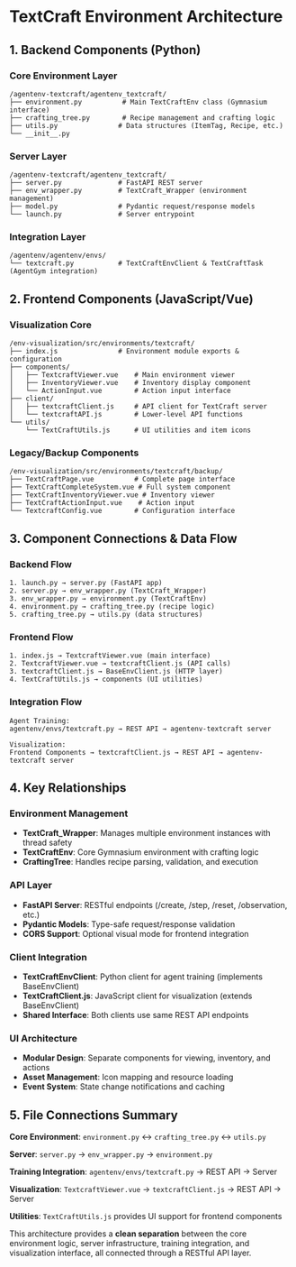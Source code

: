 # **TextCraft Environment Architecture**

## **1. Backend Components (Python)**

### **Core Environment Layer**
```
/agentenv-textcraft/agentenv_textcraft/
├── environment.py          # Main TextCraftEnv class (Gymnasium interface)
├── crafting_tree.py        # Recipe management and crafting logic
├── utils.py               # Data structures (ItemTag, Recipe, etc.)
└── __init__.py
```

### **Server Layer** 
```
/agentenv-textcraft/agentenv_textcraft/
├── server.py              # FastAPI REST server
├── env_wrapper.py         # TextCraft_Wrapper (environment management)
├── model.py               # Pydantic request/response models
└── launch.py              # Server entrypoint
```

### **Integration Layer**
```
/agentenv/agentenv/envs/
└── textcraft.py           # TextCraftEnvClient & TextCraftTask (AgentGym integration)
```

## **2. Frontend Components (JavaScript/Vue)**

### **Visualization Core**
```
/env-visualization/src/environments/textcraft/
├── index.js               # Environment module exports & configuration
├── components/
│   ├── TextcraftViewer.vue    # Main environment viewer
│   ├── InventoryViewer.vue    # Inventory display component  
│   └── ActionInput.vue        # Action input interface
├── client/
│   ├── textcraftClient.js     # API client for TextCraft server
│   └── textcraftAPI.js        # Lower-level API functions
└── utils/
    └── TextCraftUtils.js      # UI utilities and item icons
```

### **Legacy/Backup Components**
```
/env-visualization/src/environments/textcraft/backup/
├── TextCraftPage.vue          # Complete page interface
├── TextCraftCompleteSystem.vue # Full system component
├── TextCraftInventoryViewer.vue # Inventory viewer
├── TextCraftActionInput.vue    # Action input
└── TextcraftConfig.vue        # Configuration interface
```

## **3. Component Connections & Data Flow**

### **Backend Flow**
```
1. launch.py → server.py (FastAPI app)
2. server.py → env_wrapper.py (TextCraft_Wrapper)
3. env_wrapper.py → environment.py (TextCraftEnv)
4. environment.py → crafting_tree.py (recipe logic)
5. crafting_tree.py → utils.py (data structures)
```

### **Frontend Flow**
```
1. index.js → TextcraftViewer.vue (main interface)
2. TextcraftViewer.vue → textcraftClient.js (API calls)
3. textcraftClient.js → BaseEnvClient.js (HTTP layer)
4. TextCraftUtils.js → components (UI utilities)
```

### **Integration Flow**
```
Agent Training:
agentenv/envs/textcraft.py → REST API → agentenv-textcraft server

Visualization:
Frontend Components → textcraftClient.js → REST API → agentenv-textcraft server
```

## **4. Key Relationships**

### **Environment Management**
- **TextCraft_Wrapper**: Manages multiple environment instances with thread safety
- **TextCraftEnv**: Core Gymnasium environment with crafting logic
- **CraftingTree**: Handles recipe parsing, validation, and execution

### **API Layer**
- **FastAPI Server**: RESTful endpoints (/create, /step, /reset, /observation, etc.)
- **Pydantic Models**: Type-safe request/response validation
- **CORS Support**: Optional visual mode for frontend integration

### **Client Integration**
- **TextCraftEnvClient**: Python client for agent training (implements BaseEnvClient)
- **TextCraftClient.js**: JavaScript client for visualization (extends BaseEnvClient)
- **Shared Interface**: Both clients use same REST API endpoints

### **UI Architecture**
- **Modular Design**: Separate components for viewing, inventory, and actions
- **Asset Management**: Icon mapping and resource loading
- **Event System**: State change notifications and caching

## **5. File Connections Summary**

**Core Environment**: `environment.py` ↔ `crafting_tree.py` ↔ `utils.py`

**Server**: `server.py` → `env_wrapper.py` → `environment.py`

**Training Integration**: `agentenv/envs/textcraft.py` → REST API → Server

**Visualization**: `TextcraftViewer.vue` → `textcraftClient.js` → REST API → Server

**Utilities**: `TextCraftUtils.js` provides UI support for frontend components

This architecture provides a **clean separation** between the core environment logic, server infrastructure, training integration, and visualization interface, all connected through a RESTful API layer.
